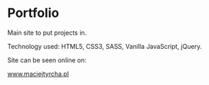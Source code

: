 # Portfolio

Main site to put projects in.

Technology used: HTML5, CSS3, SASS, Vanilla JavaScript, jQuery.

Site can be seen online on:

www.maciejtyrcha.pl

